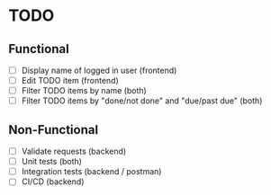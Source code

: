 # TODO

## Functional

- [ ] Display name of logged in user (frontend)
- [ ] Edit TODO item (frontend)
- [ ] Filter TODO items by name (both)
- [ ] Filter TODO items by "done/not done" and "due/past due" (both)

## Non-Functional

- [ ] Validate requests (backend)
- [ ] Unit tests (both)
- [ ] Integration tests (backend / postman)
- [ ] CI/CD (backend)

